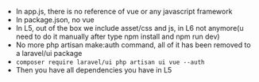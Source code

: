 - In app.js, there is no reference of vue or any javascript framework
- In package.json, no vue
- In L5, out of the box we include asset/css and js, in L6 not anymore(u need to do it manually after type npm install and npm run dev)
- No more php artisan make:auth command, all of it has been removed to a laravel/ui package
- ```composer require laravel/ui php artisan ui vue --auth```
- Then you have all dependencies you have in L5